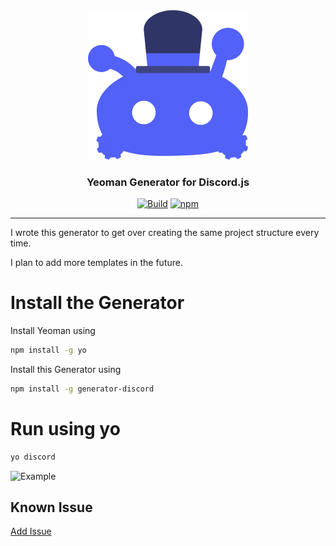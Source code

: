 <div id="logo" align="center">
  <a href="https://github.com/emilkrebs/Generator-Discord" target="_blank" rel="noopener noreferrer">
	  <img width="256" alt="Generator-Discord Logo" src="https://raw.githubusercontent.com/emilkrebs/Generator-Discord/main/assets/icon.svg">
	</a>
  <h3>
    Yeoman Generator for Discord.js
  </h3>
</div>

<div id="badges" align="center">
  
   [![Build](https://github.com/emilkrebs/generator-discord/actions/workflows/build.yml/badge.svg)](https://github.com/emilkrebs/generator-discord/actions/workflows/build.yml)
   [![npm](https://img.shields.io/npm/v/generator-discord)](https://www.npmjs.com/package/generator-discord)
	
</div>

<hr>

I wrote this generator to get over creating the same project structure every time. 

I plan to add more templates in the future.

# Install the Generator

Install Yeoman using 
```bash
npm install -g yo
```
Install this Generator using 
```bash
npm install -g generator-discord
```
# Run using yo
```bash
yo discord
```

![Example](https://user-images.githubusercontent.com/68400102/174312258-3cadaff2-7a89-49f7-8d1c-800fc3e2a020.png)

## Known Issue

[Add Issue](https://github.com/emilkrebs/Generator-Discord/issues/new)
